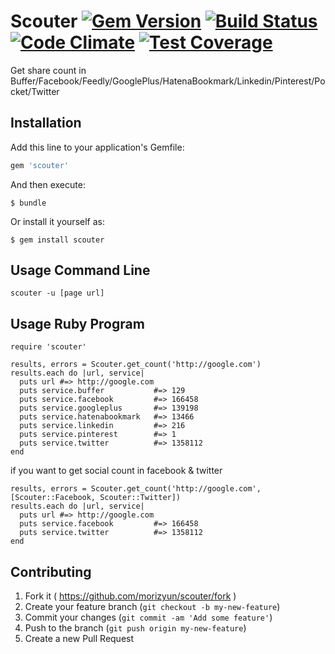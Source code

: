 # Scouter [![Gem Version](https://badge.fury.io/rb/scouter.svg)](http://badge.fury.io/rb/scouter) [![Build Status](https://travis-ci.org/morizyun/scouter.svg?branch=master)](https://travis-ci.org/morizyun/scouter) [![Code Climate](https://codeclimate.com/github/morizyun/scouter/badges/gpa.svg)](https://codeclimate.com/github/morizyun/scouter) [![Test Coverage](https://codeclimate.com/github/morizyun/scouter/badges/coverage.svg)](https://codeclimate.com/github/morizyun/scouter)

Get share count in Buffer/Facebook/Feedly/GooglePlus/HatenaBookmark/Linkedin/Pinterest/Pocket/Twitter

## Installation

Add this line to your application's Gemfile:

```ruby
gem 'scouter'
```

And then execute:

    $ bundle

Or install it yourself as:

    $ gem install scouter

## Usage Command Line

	scouter -u [page url]

## Usage Ruby Program

	require 'scouter'

	results, errors = Scouter.get_count('http://google.com')
	results.each do |url, service|
	  puts url #=> http://google.com
	  puts service.buffer           #=> 129
	  puts service.facebook         #=> 166458
	  puts service.googleplus       #=> 139198
	  puts service.hatenabookmark   #=> 13466
	  puts service.linkedin         #=> 216
      puts service.pinterest        #=> 1
      puts service.twitter          #=> 1358112
	end
	
if you want to get social count in facebook & twitter

	results, errors = Scouter.get_count('http://google.com', [Scouter::Facebook, Scouter::Twitter])
	results.each do |url, service|
	  puts url #=> http://google.com
	  puts service.facebook         #=> 166458
      puts service.twitter          #=> 1358112
	end

## Contributing

1. Fork it ( https://github.com/morizyun/scouter/fork )
2. Create your feature branch (`git checkout -b my-new-feature`)
3. Commit your changes (`git commit -am 'Add some feature'`)
4. Push to the branch (`git push origin my-new-feature`)
5. Create a new Pull Request
